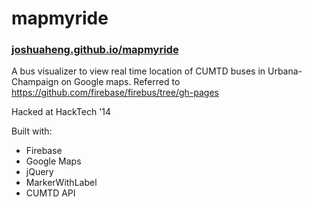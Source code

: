 mapmyride
=========

### [joshuaheng.github.io/mapmyride](https://joshuaheng.github.io/mapmyride)

A bus visualizer to view real time location of CUMTD buses in Urbana-Champaign on Google maps.
Referred to https://github.com/firebase/firebus/tree/gh-pages

Hacked at HackTech '14

Built with:
- Firebase
- Google Maps
- jQuery
- MarkerWithLabel
- CUMTD API


